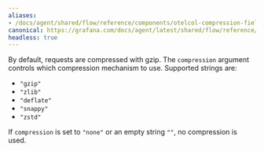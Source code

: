```yaml
---
aliases:
- /docs/agent/shared/flow/reference/components/otelcol-compression-field
canonical: https://grafana.com/docs/agent/latest/shared/flow/reference/components/otelcol-compression-field/
headless: true
---
```


By default, requests are compressed with gzip. The `compression` argument
controls which compression mechanism to use. Supported strings are:

* `"gzip"`
* `"zlib"`
* `"deflate"`
* `"snappy"`
* `"zstd"`

If `compression` is set to `"none"` or an empty string `""`, no compression is
used.
